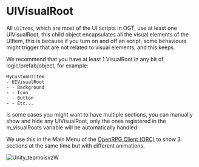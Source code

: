 # UIVisualRoot

All `UIItems`, which are most of the UI scripts in OGT, use at least one UIVisualRoot, this child object encapsulates all the visual elements of the UIItem, this is because if you turn on and off an script, some behaviours might trigger that are not related to visual elements, and this keeps 

We recommend that you have at least 1 VisualRoot in any bit of logic/prefab/object, for example:

```
MyCustomUIItem
- UIVisualRoot
- - Background
- - Icon
- - Button
- - Etc...
``` 

Is some cases you might want to have multiple sections, you can manually show and hide any UIVisualRoot, only the ones registered in the m_visualRoots variable will be automatically handled.

We use this in the Main Menu of the [OpenRPG Client (ORC)](https://openrpg.app) to show 3 sections at the same time but with different animations.


![Unity_tepmoisvzW](https://user-images.githubusercontent.com/1507317/235211829-91ebda96-5d4c-4e26-a060-ce509ca2a574.gif)